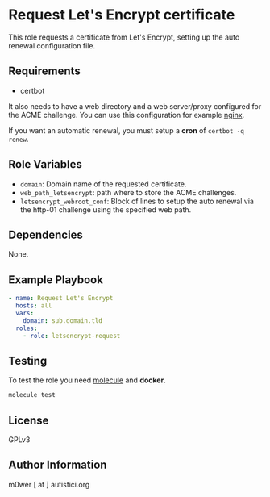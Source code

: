 Request Let's Encrypt certificate
=================================

This role requests a certificate from Let's Encrypt, setting up the auto
renewal configuration file.

Requirements
------------

* certbot

It also needs to have a web directory and a web server/proxy configured for the
ACME challenge. You can use this configuration for example
[nginx](https://www.nginx.com/blog/free-certificates-lets-encrypt-and-nginx/).

If you want an automatic renewal, you must setup a **cron** of
`certbot -q renew`.

Role Variables
--------------

* `domain`: Domain name of the requested certificate.
* `web_path_letsencrypt`: path where to store the ACME challenges.
* `letsencrypt_webroot_conf`: Block of lines to setup the auto renewal via the
http-01 challenge using the specified web path.

Dependencies
------------

None.

Example Playbook
----------------

```yaml
- name: Request Let's Encrypt
  hosts: all
  vars:
  	domain: sub.domain.tld
  roles:
    - role: letsencrypt-request
```

Testing
-------

To test the role you need [molecule](http://molecule.readthedocs.io/en/latest/)
and **docker**.


```bash
molecule test
```

License
-------

GPLv3

Author Information
------------------

m0wer [ at ] autistici.org
